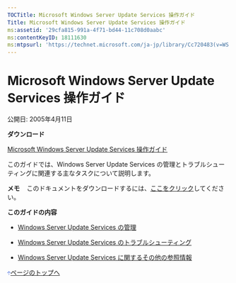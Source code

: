 ```yaml
---
TOCTitle: Microsoft Windows Server Update Services 操作ガイド
Title: Microsoft Windows Server Update Services 操作ガイド
ms:assetid: '29cfa815-991a-4f71-bd44-11c708d0aabc'
ms:contentKeyID: 18111630
ms:mtpsurl: 'https://technet.microsoft.com/ja-jp/library/Cc720483(v=WS.10)'
---
```


Microsoft Windows Server Update Services 操作ガイド
===================================================

公開日: 2005年4月11日

**ダウンロード**

[Microsoft Windows Server Update Services 操作ガイド](https://www.microsoft.com/download/details.aspx?familyid=e26bcdb4-ef0b-4399-8a71-9b3b00c4f4cd&displaylang=ja)

このガイドでは、Windows Server Update Services の管理とトラブルシューティングに関連する主なタスクについて説明します。

**メモ**    このドキュメントをダウンロードするには、[ここをクリック](https://www.microsoft.com/download/details.aspx?familyid=e26bcdb4-ef0b-4399-8a71-9b3b00c4f4cd&displaylang=ja)してください。

**このガイドの内容**

-   [Windows Server Update Services の管理](https://www.microsoft.com/japan/technet/prodtechnol/windowsserver2003/library/wsus/wsusoperationsguidetc/89a56c89-a7df-4316-96a0-e8e342ecf4a8.mspx)

-   [Windows Server Update Services のトラブルシューティング](https://www.microsoft.com/japan/technet/prodtechnol/windowsserver2003/library/wsus/wsusoperationsguidetc/de75dec1-80d5-4c64-beff-89428aced855.mspx)

-   [Windows Server Update Services に関するその他の参照情報](https://www.microsoft.com/japan/technet/prodtechnol/windowsserver2003/library/wsus/wsusoperationsguidetc/0700bf14-01b0-4d47-abae-e77345ca974f.mspx)

![](images/Cc720483.arrow_px_up(ja-jp,WS.10).gif)[ページのトップへ](#ctl00_rs1_eb1_panel1)
